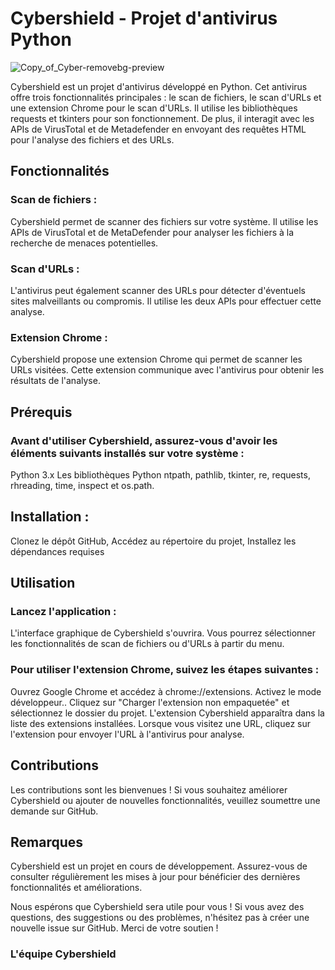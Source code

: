 # Cybershield - Projet d'antivirus Python
![Copy_of_Cyber-removebg-preview](https://github.com/WeeklyTheFirst/MasterCamp/assets/94228552/948264cc-9bb3-4829-ac2c-4df045fa53ff)


Cybershield est un projet d'antivirus développé en Python. Cet antivirus offre trois fonctionnalités principales : le scan de fichiers, le scan d'URLs et une extension Chrome pour le scan d'URLs. Il utilise les bibliothèques requests et tkinters pour son fonctionnement. De plus, il interagit avec les APIs de VirusTotal et de Metadefender en envoyant des requêtes HTML pour l'analyse des fichiers et des URLs.

## Fonctionnalités
### Scan de fichiers :
Cybershield permet de scanner des fichiers sur votre système. Il utilise les APIs de VirusTotal et de MetaDefender pour analyser les fichiers à la recherche de menaces potentielles.

### Scan d'URLs :
L'antivirus peut également scanner des URLs pour détecter d'éventuels sites malveillants ou compromis. Il utilise les deux APIs pour effectuer cette analyse.

### Extension Chrome : 
Cybershield propose une extension Chrome qui permet de scanner les URLs visitées. Cette extension communique avec l'antivirus pour obtenir les résultats de l'analyse.

## Prérequis
### Avant d'utiliser Cybershield, assurez-vous d'avoir les éléments suivants installés sur votre système :

Python 3.x
Les bibliothèques Python ntpath, pathlib, tkinter, re, requests, rhreading, time, inspect et os.path.

## Installation :
Clonez le dépôt GitHub,
Accédez au répertoire du projet,
 Installez les dépendances requises

## Utilisation
### Lancez l'application :

L'interface graphique de Cybershield s'ouvrira. Vous pourrez sélectionner les fonctionnalités de scan de fichiers ou d'URLs à partir du menu.

### Pour utiliser l'extension Chrome, suivez les étapes suivantes :

Ouvrez Google Chrome et accédez à chrome://extensions.
Activez le mode développeur..
Cliquez sur "Charger l'extension non empaquetée" et sélectionnez le dossier du projet.
L'extension Cybershield apparaîtra dans la liste des extensions installées.
Lorsque vous visitez une URL, cliquez sur l'extension pour envoyer l'URL à l'antivirus pour analyse.
## Contributions
Les contributions sont les bienvenues ! Si vous souhaitez améliorer Cybershield ou ajouter de nouvelles fonctionnalités, veuillez soumettre une demande sur GitHub.

## Remarques
Cybershield est un projet en cours de développement. Assurez-vous de consulter régulièrement les mises à jour pour bénéficier des dernières fonctionnalités et améliorations.


Nous espérons que Cybershield sera utile pour vous ! Si vous avez des questions, des suggestions ou des problèmes, n'hésitez pas à créer une nouvelle issue sur GitHub. Merci de votre soutien !

### L'équipe Cybershield
